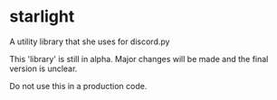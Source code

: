 # starlight
A utility library that she uses for discord.py

This 'library' is still in alpha. Major changes will be made
and the final version is unclear.

Do not use this in a production code.
